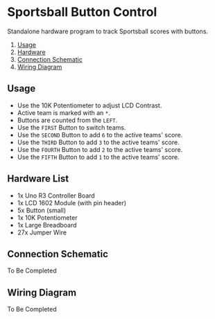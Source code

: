 # Sportsball Button Control

Standalone hardware program to track Sportsball scores with buttons.

1. [Usage](#Usage)
2. [Hardware](#Hardware-List)
3. [Connection Schematic](#Connection-Schematic)
4. [Wiring Diagram](#Wiring-Diagram)

## Usage

- Use the 10K Potentiometer to adjust LCD Contrast.
- Active team is marked with an `*`.
- Buttons are counted from the `LEFT`.
- Use the `FIRST` Button to switch teams.
- Use the `SECOND` Button to add `6` to the active teams' score.
- Use the `THIRD` Button to add `3` to the active teams' score.
- Use the `FOURTH` Button to add `2` to the active teams' score.
- Use the `FIFTH` Button to add `1` to the active teams' score.

## Hardware List

- 1x Uno R3 Controller Board
- 1x LCD 1602 Module (with pin header)
- 5x Button (small)
- 1x 10K Potentiometer
- 1x Large Breadboard
- 27x Jumper Wire

## Connection Schematic

To Be Completed

## Wiring Diagram

To Be Completed